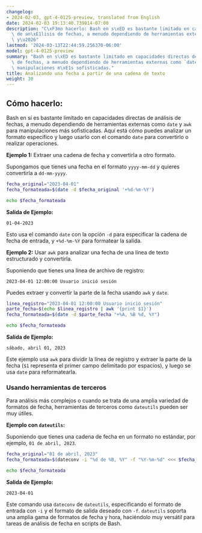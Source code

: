 ```yaml
---
changelog:
- 2024-02-03, gpt-4-0125-preview, translated from English
date: 2024-02-03 19:13:40.739814-07:00
description: "C\xF3mo hacerlo: Bash en s\xED es bastante limitado en capacidades directas\
  \ de an\xE1lisis de fechas, a menudo dependiendo de herramientas externas como `date`\
  \ y\u2026"
lastmod: '2024-03-13T22:44:59.256370-06:00'
model: gpt-4-0125-preview
summary: "Bash en s\xED es bastante limitado en capacidades directas de an\xE1lisis\
  \ de fechas, a menudo dependiendo de herramientas externas como `date` y `awk` para\
  \ manipulaciones m\xE1s sofisticadas."
title: Analizando una fecha a partir de una cadena de texto
weight: 30
---
```


## Cómo hacerlo:
Bash en sí es bastante limitado en capacidades directas de análisis de fechas, a menudo dependiendo de herramientas externas como `date` y `awk` para manipulaciones más sofisticadas. Aquí está cómo puedes analizar un formato específico y luego usarlo con el comando `date` para convertirlo o realizar operaciones.

**Ejemplo 1:** Extraer una cadena de fecha y convertirla a otro formato.

Supongamos que tienes una fecha en el formato `yyyy-mm-dd` y quieres convertirla a `dd-mm-yyyy`.

```bash
fecha_original="2023-04-01"
fecha_formateada=$(date -d $fecha_original '+%d-%m-%Y')

echo $fecha_formateada
```

**Salida de Ejemplo:**
```
01-04-2023
```

Esto usa el comando `date` con la opción `-d` para especificar la cadena de fecha de entrada, y `+%d-%m-%Y` para formatear la salida.

**Ejemplo 2:** Usar `awk` para analizar una fecha de una línea de texto estructurado y convertirla.

Suponiendo que tienes una línea de archivo de registro:

```
2023-04-01 12:00:00 Usuario inició sesión
```

Puedes extraer y convertir la parte de la fecha usando `awk` y `date`.

```bash
linea_registro="2023-04-01 12:00:00 Usuario inició sesión"
parte_fecha=$(echo $linea_registro | awk '{print $1}')
fecha_formateada=$(date -d $parte_fecha "+%A, %B %d, %Y")

echo $fecha_formateada
```

**Salida de Ejemplo:**
```
sábado, abril 01, 2023
```

Este ejemplo usa `awk` para dividir la línea de registro y extraer la parte de la fecha (`$1` representa el primer campo delimitado por espacios), y luego se usa `date` para reformatearla.

### Usando herramientas de terceros
Para análisis más complejos o cuando se trata de una amplia variedad de formatos de fecha, herramientas de terceros como `dateutils` pueden ser muy útiles.

**Ejemplo con `dateutils`:**

Suponiendo que tienes una cadena de fecha en un formato no estándar, por ejemplo, `01 de abril, 2023`.

```bash
fecha_original="01 de abril, 2023"
fecha_formateada=$(dateconv -i "%d de %B, %Y" -f "%Y-%m-%d" <<< $fecha_original)

echo $fecha_formateada
```

**Salida de Ejemplo:**
```
2023-04-01
```

Este comando usa `dateconv` de `dateutils`, especificando el formato de entrada con `-i` y el formato de salida deseado con `-f`. `dateutils` soporta una amplia gama de formatos de fecha y hora, haciéndolo muy versátil para tareas de análisis de fecha en scripts de Bash.
